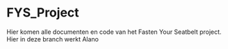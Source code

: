 # FYS_Project
Hier komen alle documenten en code van het Fasten Your Seatbelt project.<br>
Hier in deze branch werkt Alano
